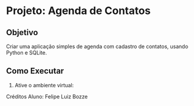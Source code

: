# Projeto: Agenda de Contatos

## Objetivo
Criar uma aplicação simples de agenda com cadastro de contatos, usando Python e SQLite.

## Como Executar
1. Ative o ambiente virtual:

Créditos
Aluno: Felipe Luiz Bozze